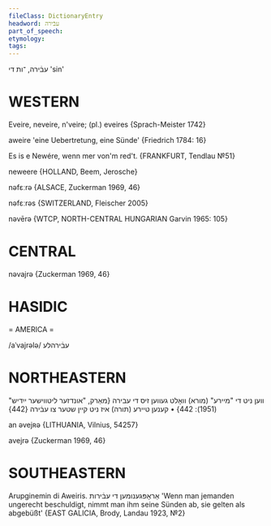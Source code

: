 ```yaml
---
fileClass: DictionaryEntry
headword: עבֿירה
part_of_speech: 
etymology: 
tags: 
---
```

עבֿירה, ־ות
די
'sin'

WESTERN
========

Eveire, neveire, n'veire; (pl.) eveires {Sprach-Meister 1742}

aweire 'eine Uebertretung, eine Sünde' {Friedrich 1784: 16}

Es is e Newére, wenn mer von'm red't.
{FRANKFURT, Tendlau №51}

neweere {HOLLAND, Beem, Jerosche}

nəfɛːrə {ALSACE, Zuckerman 1969, 46}

nəfɛːrəs {SWITZERLAND, Fleischer 2005}

nəvērə {WTCP, NORTH-CENTRAL HUNGARIAN Garvin 1965: 105}

CENTRAL
========

nəvajrə {Zuckerman 1969, 46}

HASIDIC
=======
= AMERICA = 

/aˈvajrələ/ עבֿירהלע

NORTHEASTERN
==============

ווען ניט די "מיירע" (מורא) וואָלט געווען זיס די עבירה
{מאַרק, "אונדזער ליטווישער ייִדיש" (1951): 442}
	•	קענען טיירע (תּורה) איז ניט קיין שטער צו עבֿירה {442}

an əvejʀə {LITHUANIA, Vilnius, 54257}

avejrə {Zuckerman 1969, 46}

SOUTHEASTERN
==============

Arupginemin di Aweiris. אַראָפּגענומען די עבֿירות 'Wenn man jemanden ungerecht beschuldigt, nimmt man ihm seine Sünden ab, sie gelten als abgebüßt' {EAST GALICIA, Brody, Landau 1923, №2}